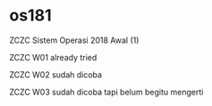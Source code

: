 # os181

ZCZC Sistem Operasi 2018 Awal (1)

ZCZC W01 already tried

ZCZC W02 sudah dicoba

ZCZC W03 sudah dicoba tapi belum begitu mengerti
